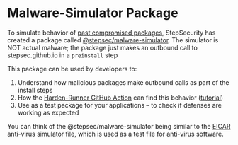 # Malware-Simulator Package

To simulate behavior of [past compromised packages](../CompromisedDependency.md), StepSecurity has created a package called [@stepsec/malware-simulator](https://www.npmjs.com/package/@stepsec/malware-simulator). The simulator is NOT actual malware; the package just makes an outbound call to stepsec.github.io in a `preinstall` step

This package can be used by developers to:

1. Understand how malicious packages make outbound calls as part of the install steps
2. How the [Harden-Runner GitHub Action](https://github.com/step-security/harden-runner) can find this behavior ([tutorial](../CompromisedDependency.md))
3. Use as a test package for your applications – to check if defenses are working as expected

You can think of the @stepsec/malware-simulator being similar to the [EICAR](https://en.wikipedia.org/wiki/EICAR_test_file) anti-virus simulator file, which is used as a test file for anti-virus software.
